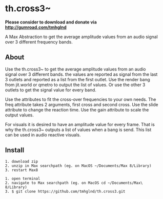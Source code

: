 # th.cross3~

**Please consider to download and donate via http://gumroad.com/tmhglnd**

A Max Abstraction to get the average amplitude values from an audio signal over 3 different frequency bands.

## About

Use the th.cross3~ to get the average amplitude values from an audio signal over 3 different bands. the values are reported as signal from the last 3 outlets and reported as a list from the first outlet. Use the render bang from jit.world or qmetro to output the list of values. Or use the other 3 outlets to get the signal value for every band.

Use the attributes to fit the cross-over frequencies to your own needs. The freq attribute takes 2 arguments, first cross and second cross. Use the slide attribute to change the reaction time. Use the gain attribute to scale the output values.

For visuals it is desired to have an amplitude value for every frame. That is why the th.cross3~ outputs a list of values when a bang is send. This list can be used in audio reactive visuals.

## Install

```
1. download zip 
2. unzip in Max searchpath (eg. on MacOS ~/Documents/Max 8/Library)
3. restart Max8
```

```
1. open terminal
2. navigate to Max searchpath (eg. on MacOS cd ~/Documents/Max\ 8/Library)
3. $ git clone https://github.com/tmhglnd/th.cross3.git
```
